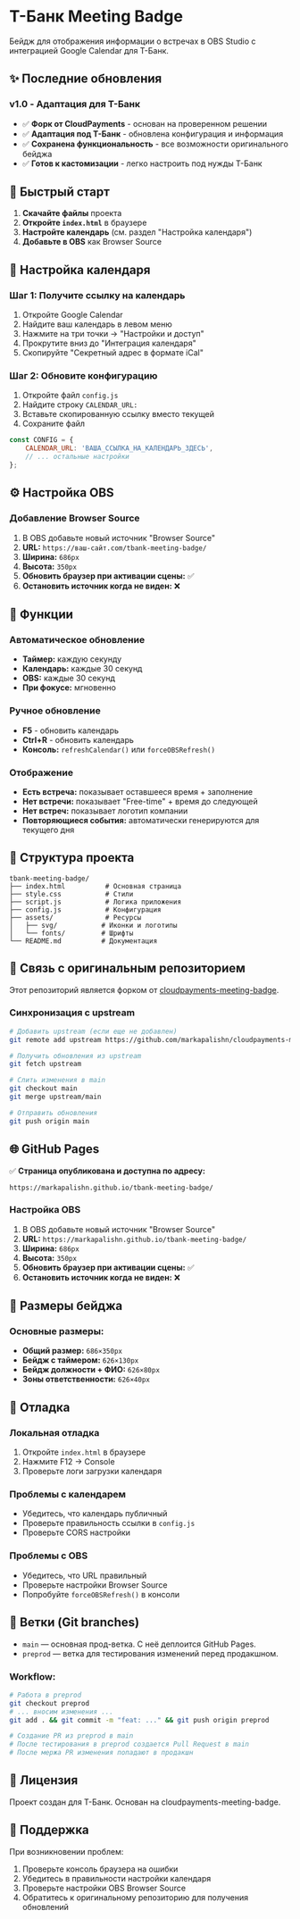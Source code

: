 # Т-Банк Meeting Badge

Бейдж для отображения информации о встречах в OBS Studio с интеграцией Google Calendar для Т-Банк.

## ✨ Последние обновления

### v1.0 - Адаптация для Т-Банк

* ✅ **Форк от CloudPayments** - основан на проверенном решении
* ✅ **Адаптация под Т-Банк** - обновлена конфигурация и информация
* ✅ **Сохранена функциональность** - все возможности оригинального бейджа
* ✅ **Готов к кастомизации** - легко настроить под нужды Т-Банк

## 🚀 Быстрый старт

1. **Скачайте файлы** проекта
2. **Откройте `index.html`** в браузере
3. **Настройте календарь** (см. раздел "Настройка календаря")
4. **Добавьте в OBS** как Browser Source

## 📅 Настройка календаря

### Шаг 1: Получите ссылку на календарь

1. Откройте Google Calendar
2. Найдите ваш календарь в левом меню
3. Нажмите на три точки → "Настройки и доступ"
4. Прокрутите вниз до "Интеграция календаря"
5. Скопируйте "Секретный адрес в формате iCal"

### Шаг 2: Обновите конфигурацию

1. Откройте файл `config.js`
2. Найдите строку `CALENDAR_URL:`
3. Вставьте скопированную ссылку вместо текущей
4. Сохраните файл

```javascript
const CONFIG = {
    CALENDAR_URL: 'ВАША_ССЫЛКА_НА_КАЛЕНДАРЬ_ЗДЕСЬ',
    // ... остальные настройки
};
```

## ⚙️ Настройка OBS

### Добавление Browser Source

1. В OBS добавьте новый источник "Browser Source"
2. **URL:** `https://ваш-сайт.com/tbank-meeting-badge/`
3. **Ширина:** `686px`
4. **Высота:** `350px`
5. **Обновить браузер при активации сцены:** ✅
6. **Остановить источник когда не виден:** ❌

## 🔧 Функции

### Автоматическое обновление

* **Таймер:** каждую секунду
* **Календарь:** каждые 30 секунд
* **OBS:** каждые 30 секунд
* **При фокусе:** мгновенно

### Ручное обновление

* **F5** - обновить календарь
* **Ctrl+R** - обновить календарь
* **Консоль:** `refreshCalendar()` или `forceOBSRefresh()`

### Отображение

* **Есть встреча:** показывает оставшееся время + заполнение
* **Нет встречи:** показывает "Free-time" + время до следующей
* **Нет встреч:** показывает логотип компании
* **Повторяющиеся события:** автоматически генерируются для текущего дня

## 📁 Структура проекта

```
tbank-meeting-badge/
├── index.html          # Основная страница
├── style.css           # Стили
├── script.js           # Логика приложения
├── config.js           # Конфигурация
├── assets/             # Ресурсы
│   ├── svg/           # Иконки и логотипы
│   └── fonts/         # Шрифты
└── README.md          # Документация
```

## 🌿 Связь с оригинальным репозиторием

Этот репозиторий является форком от [cloudpayments-meeting-badge](https://github.com/markapalishn/cloudpayments-meeting-badge).

### Синхронизация с upstream

```bash
# Добавить upstream (если еще не добавлен)
git remote add upstream https://github.com/markapalishn/cloudpayments-meeting-badge.git

# Получить обновления из upstream
git fetch upstream

# Слить изменения в main
git checkout main
git merge upstream/main

# Отправить обновления
git push origin main
```

## 🌐 GitHub Pages

✅ **Страница опубликована и доступна по адресу:**

```
https://markapalishn.github.io/tbank-meeting-badge/
```

### Настройка OBS

1. В OBS добавьте новый источник "Browser Source"
2. **URL:** `https://markapalishn.github.io/tbank-meeting-badge/`
3. **Ширина:** `686px`
4. **Высота:** `350px`
5. **Обновить браузер при активации сцены:** ✅
6. **Остановить источник когда не виден:** ❌

## 📏 Размеры бейджа

### Основные размеры:

* **Общий размер:** `686×350px`
* **Бейдж с таймером:** `626×130px`
* **Бейдж должности + ФИО:** `626×80px`
* **Зоны ответственности:** `626×40px`

## 🐛 Отладка

### Локальная отладка

1. Откройте `index.html` в браузере
2. Нажмите F12 → Console
3. Проверьте логи загрузки календаря

### Проблемы с календарем

* Убедитесь, что календарь публичный
* Проверьте правильность ссылки в `config.js`
* Проверьте CORS настройки

### Проблемы с OBS

* Убедитесь, что URL правильный
* Проверьте настройки Browser Source
* Попробуйте `forceOBSRefresh()` в консоли

## 🌿 Ветки (Git branches)

* `main` — основная прод-ветка. С неё деплоится GitHub Pages.
* `preprod` — ветка для тестирования изменений перед продакшном.

### Workflow:

```bash
# Работа в preprod
git checkout preprod
# ... вносим изменения ...
git add . && git commit -m "feat: ..." && git push origin preprod

# Создание PR из preprod в main
# После тестирования в preprod создается Pull Request в main
# После мержа PR изменения попадают в продакшн
```

## 📝 Лицензия

Проект создан для Т-Банк. Основан на cloudpayments-meeting-badge.

## 🤝 Поддержка

При возникновении проблем:

1. Проверьте консоль браузера на ошибки
2. Убедитесь в правильности настройки календаря
3. Проверьте настройки OBS Browser Source
4. Обратитесь к оригинальному репозиторию для получения обновлений